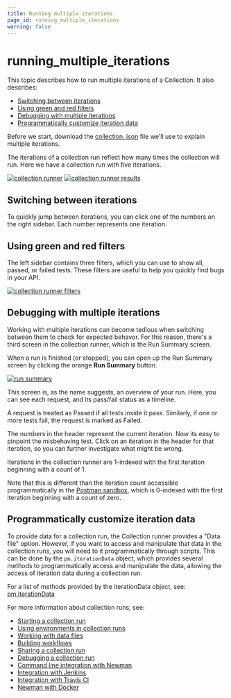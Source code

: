 ```yaml
---
title: Running multiple iterations
page_id: running_multiple_iterations
warning: false
---
```


# running\_multiple\_iterations

This topic describes how to run multiple iterations of a Collection. It also describes:

* [Switching between iterations](running_multiple_iterations.md#switching-between-iterations)
* [Using green and red filters](running_multiple_iterations.md#using-green-and-red-filters)
* [Debugging with multiple iterations](running_multiple_iterations.md#debugging-with-multiple-iterations)
* [Programmatically customize iteration data](running_multiple_iterations.md#programmatically-customize-iteration-data)

Before we start, download the [collection. json](https://s3.amazonaws.com/postman-static-getpostman-com/postman-docs/59037885.json) file we'll use to explain multiple iterations.

The iterations of a collection run reflect how many times the collection will run. Here we have a collection run with five iterations.

[![collection runner](https://s3.amazonaws.com/postman-static-getpostman-com/postman-docs/running_multiple_iterations/collection_runner.png)](https://s3.amazonaws.com/postman-static-getpostman-com/postman-docs/running_multiple_iterations/collection_runner.png) [![collection runner results](https://s3.amazonaws.com/postman-static-getpostman-com/postman-docs/running_multiple_iterations/collection_runner_results.png)](https://s3.amazonaws.com/postman-static-getpostman-com/postman-docs/running_multiple_iterations/collection_runner_results.png)

## Switching between iterations

To quickly jump between iterations, you can click one of the numbers on the right sidebar. Each number represents one iteration.

## Using green and red filters

The left sidebar contains three filters, which you can use to show all, passed, or failed tests. These filters are useful to help you quickly find bugs in your API.

[![collection runner filters](https://s3.amazonaws.com/postman-static-getpostman-com/postman-docs/running_multiple_iterations/collection_runner_filters.png)](https://s3.amazonaws.com/postman-static-getpostman-com/postman-docs/running_multiple_iterations/collection_runner_filters.png)

## Debugging with multiple iterations

Working with multiple iterations can become tedious when switching between them to check for expected behavor. For this reason, there's a third screen in the collection runner, which is the Run Summary screen.

When a run is finished \(or stopped\), you can open up the Run Summary screen by clicking the orange **Run Summary** button.

[![run summary](https://s3.amazonaws.com/postman-static-getpostman-com/postman-docs/running_multiple_iterations/run_summary.png)](https://s3.amazonaws.com/postman-static-getpostman-com/postman-docs/running_multiple_iterations/run_summary.png)

This screen is, as the name suggests, an overview of your run. Here, you can see each request, and its pass/fail status as a timeline.

A request is treated as Passed if all tests inside it pass. Similarly, if one or more tests fail, the request is marked as Failed.

The numbers in the header represent the current iteration. Now its easy to pinpoint the misbehaving test. Click on an iteration in the header for that iteration, so you can further investigate what might be wrong.

Iterations in the collection runner are 1-indexed with the first iteration beginning with a count of 1.

Note that this is different than the iteration count accessible programmatically in the [Postman sandbox](https://github.com/kaustavdm/postman-docs-test/tree/b9c2cefa916197b408de633b2ecb1d256acf0a06/docs/postman/scripts/postman_sandbox_api_reference/README.md), which is 0-indexed with the first iteration beginning with a count of zero.

## Programmatically customize iteration data

To provide data for a collection run, the Collection runner provides a "Data file" option. However, if you want to access and manipulate that data in the collection runs, you will need to it programmatically through scripts. This can be done by the `pm.iterationData` object, which provides several methods to programmatically access and manipulate the data, allowing the access of iteration data during a collection run.

For a list of methods provided by the iterationData object, see: [pm.iterationData](https://github.com/kaustavdm/postman-docs-test/tree/b9c2cefa916197b408de633b2ecb1d256acf0a06/docs/postman/scripts/postman_sandbox_api_reference/README.md)

For more information about collection runs, see:

* [Starting a collection run](https://github.com/kaustavdm/postman-docs-test/tree/b9c2cefa916197b408de633b2ecb1d256acf0a06/docs/postman/collection_runs/starting_a_collection_run/README.md)
* [Using environments in collection runs](https://github.com/kaustavdm/postman-docs-test/tree/b9c2cefa916197b408de633b2ecb1d256acf0a06/docs/postman/collection_runs/using_environments_in_collection_runs/README.md)
* [Working with data files](https://github.com/kaustavdm/postman-docs-test/tree/b9c2cefa916197b408de633b2ecb1d256acf0a06/docs/postman/collection_runs/working_with_data_files/README.md)
* [Building workflows](https://github.com/kaustavdm/postman-docs-test/tree/b9c2cefa916197b408de633b2ecb1d256acf0a06/docs/postman/collection_runs/building_workflows/README.md)
* [Sharing a collection run](https://github.com/kaustavdm/postman-docs-test/tree/b9c2cefa916197b408de633b2ecb1d256acf0a06/docs/postman/collection_runs/sharing_a_collection_run/README.md)
* [Debugging a collection run](https://github.com/kaustavdm/postman-docs-test/tree/b9c2cefa916197b408de633b2ecb1d256acf0a06/docs/postman/collection_runs/debugging_a_collection_run/README.md)
* [Command line integration with Newman](https://github.com/kaustavdm/postman-docs-test/tree/b9c2cefa916197b408de633b2ecb1d256acf0a06/docs/postman/collection_runs/command_line_integration_with_newman/README.md)
* [Integration with Jenkins](https://github.com/kaustavdm/postman-docs-test/tree/b9c2cefa916197b408de633b2ecb1d256acf0a06/docs/postman/collection_runs/integration_with_jenkins/README.md)
* [Integration with Travis CI](https://github.com/kaustavdm/postman-docs-test/tree/b9c2cefa916197b408de633b2ecb1d256acf0a06/docs/postman/collection_runs/integration_with_travis/README.md)
* [Newman with Docker](https://github.com/kaustavdm/postman-docs-test/tree/b9c2cefa916197b408de633b2ecb1d256acf0a06/docs/postman/collection_runs/newman_with_docker/README.md)

